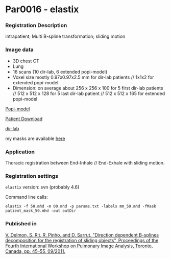 # Par0016 - elastix

###  Registration Description
intrapatient; Multi B-spline transformation; sliding motion	


###  Image data

* 3D chest CT
* Lung
* 16 scans (10 dir-lab, 6 extended popi-model)
* Voxel size mostly 0.97x0.97x2.5 mm for dir-lab patients // 1x1x2 for extended popi-model.
* Dimension: on average about 256 x 256 x 100 for 5 first dir-lab patients // 512 x 512 x 128 for 5 last dir-lab patient // 512 x 512 x 165 for extended popi-model

[Popi-model](http://www.creatis.insa-lyon.fr/rio/popi-model)    

[Patient Download](http://www.creatis.insa-lyon.fr/~delmon/MedPhys11/)

[dir-lab]( http://www.dir-lab.com/)

my masks are available [here](http://www.creatis.insa-lyon.fr/~delmon/MICCAI11/masks.tgz)

###  Application

Thoracic registration between End-Inhale // End-Exhale with sliding motion.

###  Registration settings

`elastix` version: svn (probably 4.6)

Command line calls:


    elastix -f 50.mhd -m 00.mhd -p params.txt -labels mm_50.mhd -fMask patient_mask_50.mhd -out outDir


###  Published in

[V. Delmon, S. Rit, R. Pinho, and D. Sarrut, "Direction dependent B-splines decomposition for the registration of sliding objects", Proceedings of the Fourth International Workshop on Pulmonary Image Analysis, Toronto, Canada, pp. 45–55, 09/2011.][1]

[1]: http://www.creatis.insa-lyon.fr/site/en/publications/DELM-11
